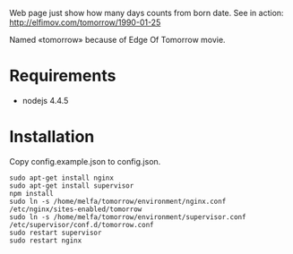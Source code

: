 Web page just show how many days counts from born date. See in action: http://elfimov.com/tomorrow/1990-01-25

Named «tomorrow» because of Edge Of Tomorrow movie.

# Requirements

* nodejs 4.4.5

# Installation

Copy config.example.json to config.json.

```
sudo apt-get install nginx
sudo apt-get install supervisor
npm install
sudo ln -s /home/melfa/tomorrow/environment/nginx.conf /etc/nginx/sites-enabled/tomorrow
sudo ln -s /home/melfa/tomorrow/environment/supervisor.conf /etc/supervisor/conf.d/tomorrow.conf
sudo restart supervisor
sudo restart nginx
```
